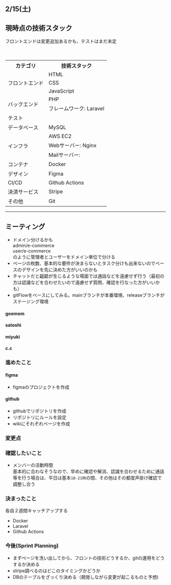 ## 2/15(土)  

## 現時点の技術スタック  
フロントエンドは変更追加あるかも、テストはまだ未定
<table>
<tr>
 <th>カテゴリ</th>
 <th>技術スタック</th>
</tr>
<tr>
 <td rowspan=3>フロントエンド</td>
　<td>HTML</td>
</tr>
<tr>
 <td> CSS </td>
</tr>
<tr>
 <td> JavaScript </td>
</tr>
<tr>
 <td rowspan=2>バックエンド</td>
　<td>PHP</td>
</tr>
<tr>
 <td> フレームワーク: Laravel </td>
</tr>
<tr>
 <td rowspan=1>テスト</td>
　<td></td>
</tr>
<tr>
 <td rowspan=1>データベース</td>
　<td>MySQL</td>
</tr>
<tr>
 <td rowspan=3>インフラ</td>
　<td>AWS EC2</td>
</tr>
<tr>
　<td>Webサーバー: Nginx</td>
</tr>
<tr>
　<td>Mailサーバー: </td>
</tr>
<tr>
 <td> コンテナ</td>
　<td>Docker</td>
</tr>
<tr>
 <td>デザイン</td>
　<td>Figma</td>
</tr>
<tr>
 <td>CI/CD</td>
　<td>Github Actions</td>
</tr>
<tr>
 <td>決済サービス</td>
　<td>Stripe</td>
</tr>

<tr>
<td rowspan=5>その他</td>
　<td>Git</td>
</tr>
</table>
<hr>

## ミーティング  
- ドメイン分けるかも  
admin/e-commerce  
user/e-commerce   
のように管理者とユーザーをドメイン単位で分ける  　　
-  ページの枚数、基本的な要件が決まらないとタスク分けも出来ないのでベースのデザインを先に決めた方がいいのかも
-  チャットだと齟齬が生じるような場面では通話などを遠慮せず行う（最初の方は認識などを合わせたいので遠慮せず質問、確認を行なった方がいいかも）
-  gitFlowをベースにしてみる。mainブランチが本番環境、releaseブランチがステージング環境

#### goemom
#### satoshi 
#### miyuki 
#### c.c 

### 進めたこと  
#### figma
- figmaのプロジェクトを作成 

#### github 
- githubでリポジトリを作成  
- リポジトリにルールを設定  
- wikiにそれぞれページを作成

### 変更点
### 確認したいこと  
- メンバーの活動時間  
基本的に合わなそうなので、早めに確認や解消、認識を合わせるために通話等を行う場合は、平日は基本`18-21時`の間、その他はその都度声掛け確認で調整し合う
### 決まったこと　　
各自２週間キャッチアップする　　
- Docker
- Laravel
- Github Actions

### 今後(Sprint Planning)
- まずページを洗い出してから、フロントの技術どうするか、gitの運用をどうするか決める  
- stripe調べるのはどこのタイミングかどうか
- DBのテーブルをざっくり決める（開発しながら変更が起こるものと予想)
